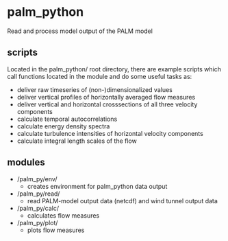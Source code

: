 # palm_python
Read and process model output of the PALM model

## scripts
Located in the palm_python/ root directory, there are example scripts which call functions located in the module and do some useful tasks as:

* deliver raw timeseries of (non-)dimensionalized values
* deliver vertical profiles of horizontally averaged flow measures
* deliver vertical and horizontal crosssections of all three velocity components
* calculate temporal autocorrelations 
* calculate energy density spectra
* calculate turbulence intensities of horizontal velocity components
* calculate integral length scales of the flow

## modules

* /palm_py/env/ 
  * creates environment for palm_python data output
* /palm_py/read/  
  * read PALM-model output data (netcdf) and wind tunnel output data
* /palm_py/calc/
  * calculates flow measures
* /palm_py/plot/
  * plots flow measures
